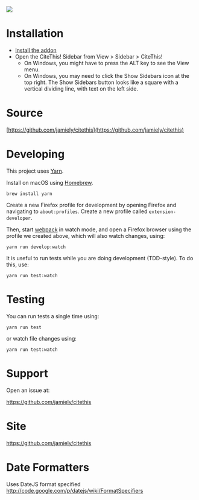 <img src="https://github.com/jamiely/citethis/workflows/Node.js%20CI/badge.svg" />

# Installation

* [Install the addon](https://addons.mozilla.org/en-US/firefox/addon/cite-this)
* Open the CiteThis! Sidebar from View > Sidebar > CiteThis!
  * On Windows, you might have to press the ALT key to see the View menu.
  * On Windows, you may need to click the Show Sidebars icon at the top right.
    The Show Sidebars button looks like a square with a vertical dividing
    line, with text on the left side.

# Source

[https://github.com/jamiely/citethis](https://github.com/jamiely/citethis)

# Developing

This project uses [Yarn](https://yarnpkg.com/).

Install on macOS using [Homebrew](https://brew.sh/).

```
brew install yarn
```

Create a new Firefox profile for development by opening Firefox and
navigating to `about:profiles`. Create a new profile called
`extension-developer`.

Then, start [webpack](https://webpack.js.org/) in watch mode, and open a
Firefox browser using the profile we created above, which will also watch
changes, using:

```
yarn run develop:watch
```

It is useful to run tests while you are doing development (TDD-style).
To do this, use:

```
yarn run test:watch
```

# Testing

You can run tests a single time using:

```
yarn run test
```

or watch file changes using:
```
yarn run test:watch
```


# Support

Open an issue at:

https://github.com/jamiely/citethis

# Site

https://github.com/jamiely/citethis

# Date Formatters

Uses DateJS format specified http://code.google.com/p/datejs/wiki/FormatSpecifiers


